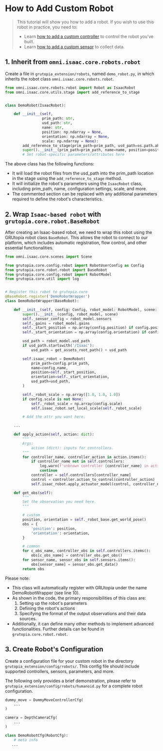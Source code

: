# How to Add Custom Robot

> This tutorial will show you how to add a robot. If you wish to use this robot in practice, you need to:
> - Learn [how to add a custom controller](./how-to-add-controller.md) to control the robot you’ve built.
> - Learn [how to add a custom sensor](./how-to-add-sensor.md) to collect data.

## 1. Inherit from `omni.isaac.core.robots.robot`

Create a file in `grutopia_extension/robots`, named `demo_robot.py`, in which inherits the robot class `omni.isaac.core.robots.robot`.

```Python
from omni.isaac.core.robots.robot import Robot as IsaacRobot
from omni.isaac.core.utils.stage import add_reference_to_stage


class DemoRobot(IsaacRobot):

    def __init__(self,
                 prim_path: str,
                 usd_path: str,
                 name: str,
                 position: np.ndarray = None,
                 orientation: np.ndarray = None,
                 scale: np.ndarray = None):
        add_reference_to_stage(prim_path=prim_path, usd_path=os.path.abspath(usd_path))
        super().__init__(prim_path=prim_path, name=name, position=position, orientation=orientation, scale=scale)
        # Set robot-specific parameters/attributes here
```

The above class has the following functions:

- It will load the robot files from the usd_path into the prim_path location in the stage using the `add_reference_to_stage` method.
- It will initialize the robot's parameters using the `IsaacRobot` class, including prim_path, name, configuration settings, scale, and more.
- The commented section can be replaced with any additional parameters required to define the robot's characteristics.

## 2. Wrap `Isaac-based robot` with `grutopia.core.robot.BaseRobot`

After creating an Isaac-based robot, we need to wrap this robot using the GRUtopia robot class `BaseRobot`. This allows the robot to connect to our platform, which includes automatic registration, flow control, and other essential functionalities.

```Python
from omni.isaac.core.scenes import Scene

from grutopia.core.config.robot import RobotUserConfig as Config
from grutopia.core.robot.robot import BaseRobot
from grutopia.core.config.robot import RobotModel
from grutopia.core.util import log


# Register this robot to grutopia.core
@BaseRobot.register('DemoRobotWrapper')
class DemoRobotWrapper(BaseRobot):

    def __init__(self, config: Config, robot_model: RobotModel, scene: Scene):
        super().__init__(config, robot_model, scene)
        self._sensor_config = robot_model.sensors
        self._gains = robot_model.gains
        self._start_position = np.array(config.position) if config.position is not None else None
        self._start_orientation = np.array(config.orientation) if config.orientation is not None else None

        usd_path = robot_model.usd_path
        if usd_path.startswith('/Isaac'):
            usd_path = get_assets_root_path() + usd_path

        self.isaac_robot = DemoRobot(
            prim_path=config.prim_path,
            name=config.name,
            position=self._start_position,
            orientation=self._start_orientation,
            usd_path=usd_path,
        )

        self._robot_scale = np.array([1.0, 1.0, 1.0])
        if config.scale is not None:
            self._robot_scale = np.array(config.scale)
            self.isaac_robot.set_local_scale(self._robot_scale)

        # Add the attr you want here.

    ...

    def apply_action(self, action: dict):
        """
        Args:
            action (dict): inputs for controllers.
        """
        for controller_name, controller_action in action.items():
            if controller_name not in self.controllers:
                log.warn(f'unknown controller {controller_name} in action')
                continue
            controller = self.controllers[controller_name]
            control = controller.action_to_control(controller_action)
            self.isaac_robot.apply_actuator_model(control, controller_name, self.joint_subset)

    def get_obs(self):
        """
        Set the observation you need here.
        """

        # custom
        position, orientation = self._robot_base.get_world_pose()
        obs = {
            'position': position,
            'orientation': orientation,
        }

        # common
        for c_obs_name, controller_obs in self.controllers.items():
            obs[c_obs_name] = controller_obs.get_obs()
        for sensor_name, sensor_obs in self.sensors.items():
            obs[sensor_name] = sensor_obs.get_data()
        return obs
```
Please note:
- This class will automatically register with GRUtopia under the name DemoRobotWrapper (see line 10).
- As shown in the code, the primary responsibilities of this class are:
  1. Setting up the robot's parameters
  2. Defining the robot's actions
  3. Specifying the format of the output observations and their data sources.
- Additionally, it can define many other methods to implement advanced functionalities. Further details can be found in `grutopia.core.robot.robot`.

## 3. Create Robot's Configuration

Create a configuration file for your custom robot in the directory `grutopia_extension/config/robots/`. This config file should include supported controllers, sensors, parameters, and more.

The following only provides a brief demonstration, please refer to `grutopia_extension/config/robots/humanoid.py` for a complete robot configuration.

```Python
dummy_move = DummyMoveControllerCfg(
    ...
)

camera = DepthCameraCfg(
    ...
)

class DemoRobotCfg(RobotCfg):
    # meta info
   ...

```
